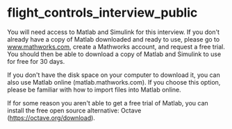 # flight_controls_interview_public

You will need access to Matlab and Simulink for this interview. If you don't already have a copy of Matlab downloaded and ready to use, please go to www.mathworks.com, create a Mathworks account, and request a free trial. You should then be able to download a copy of Matlab and Simulink to use for free for 30 days. 

If you don't have the disk space on your computer to download it, you can also use Matlab online (matlab.mathworks.com). If you choose this option, please be familiar with how to import files into Matlab online.

If for some reason you aren't able to get a free trial of Matlab, you can install the free open source alternative: Octave (https://octave.org/download).
